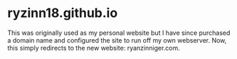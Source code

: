 # ryzinn18.github.io
This was originally used as my personal website but I have since purchased a domain name and configured the site to run 
off my own webserver. Now, this simply redirects to the new website: ryanzinniger.com. 
